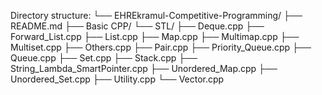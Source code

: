Directory structure:
└── EHREkramul-Competitive-Programming/
    ├── README.md
    ├── Basic CPP/
    └── STL/
        ├── Deque.cpp
        ├── Forward_List.cpp
        ├── List.cpp
        ├── Map.cpp
        ├── Multimap.cpp
        ├── Multiset.cpp
        ├── Others.cpp
        ├── Pair.cpp
        ├── Priority_Queue.cpp
        ├── Queue.cpp
        ├── Set.cpp
        ├── Stack.cpp
        ├── String_Lambda_SmartPointer.cpp
        ├── Unordered_Map.cpp
        ├── Unordered_Set.cpp
        ├── Utility.cpp
        └── Vector.cpp
